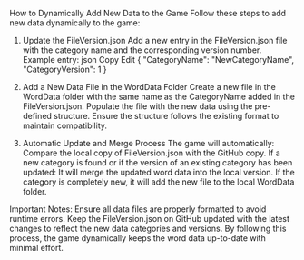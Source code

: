How to Dynamically Add New Data to the Game
Follow these steps to add new data dynamically to the game:

1. Update the FileVersion.json
Add a new entry in the FileVersion.json file with the category name and the corresponding version number.
Example entry:
json
Copy
Edit
{
  "CategoryName": "NewCategoryName",
  "CategoryVersion": 1
}

2. Add a New Data File in the WordData Folder
Create a new file in the WordData folder with the same name as the CategoryName added in the FileVersion.json.
Populate the file with the new data using the pre-defined structure.
Ensure the structure follows the existing format to maintain compatibility.

3. Automatic Update and Merge Process
The game will automatically:
Compare the local copy of FileVersion.json with the GitHub copy.
If a new category is found or if the version of an existing category has been updated:
It will merge the updated word data into the local version.
If the category is completely new, it will add the new file to the local WordData folder.

Important Notes:
Ensure all data files are properly formatted to avoid runtime errors.
Keep the FileVersion.json on GitHub updated with the latest changes to reflect the new data categories and versions.
By following this process, the game dynamically keeps the word data up-to-date with minimal effort.
